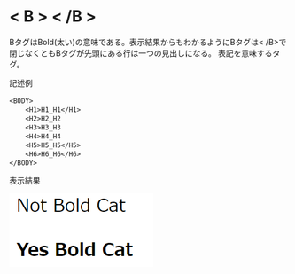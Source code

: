 [](ファイル名はコマンド名.md)
# < B > < /B >
BタグはBold(太い)の意味である。表示結果からもわかるようにBタグは< /B>で閉じなくともBタグが先頭にある行は一つの見出しになる。
表記を意味するタグ。

記述例 [](変更しない)

```
<BODY>
    <H1>H1_H1</H1>
    <H2>H2_H2
    <H3>H3_H3
    <H4>H4_H4
    <H5>H5_H5</H5>
    <H6>H6_H6</H6>
</BODY>
```

表示結果　[](変更しない)

![](../goto/BoldCat.png)
